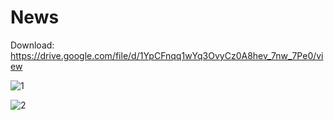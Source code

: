 # News
Download:
https://drive.google.com/file/d/1YpCFnqq1wYq3OvyCz0A8hev_7nw_7Pe0/view


![1](https://user-images.githubusercontent.com/54734573/167246413-b0eca650-f10b-4fda-be9b-fc3791ebdad3.png)

![2](https://user-images.githubusercontent.com/54734573/167246421-569022cb-a90d-4969-a96a-a5db4e44cd9a.png)
